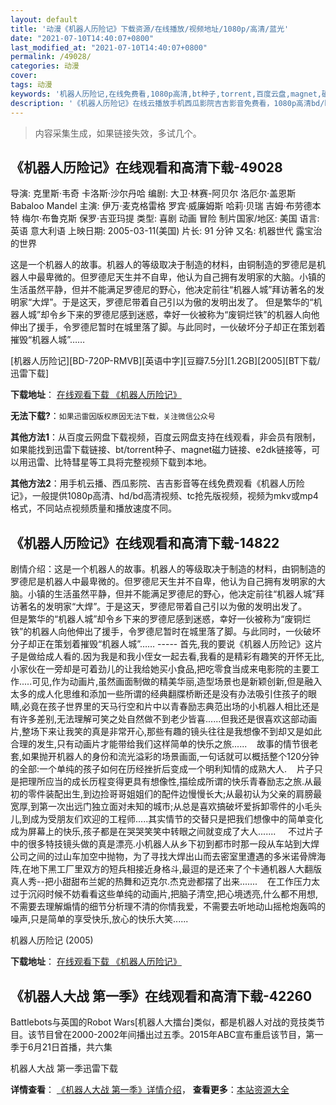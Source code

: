 ```yaml
---
layout: default
title: '动漫《机器人历险记》下载资源/在线播放/视频地址/1080p/高清/蓝光'
date: "2021-07-10T14:40:07+0800"
last_modified_at: "2021-07-10T14:40:07+0800"
permalink: /49028/
categories: 动漫
cover:
tags: 动漫
keywords: '机器人历险记,在线免费看,1080p高清,bt种子,torrent,百度云盘,magnet,磁力链,迅雷下载资源'
description: '《机器人历险记》在线云播放手机西瓜影院吉吉影音免费看，1080p高清bd/hd未删减完整版和tc抢先枪版，mkv/mp4格式，附带bt/torrent种子、magnet/磁力链、百度云盘、网盘资源迅雷下载链接'
---
```


>内容采集生成，如果链接失效，多试几个。


## 《机器人历险记》在线观看和高清下载-49028

导演: 克里斯·韦奇 卡洛斯·沙尔丹哈 编剧: 大卫·林赛-阿贝尔 洛厄尔·盖恩斯 Babaloo Mandel 主演: 伊万·麦克格雷格 罗宾·威廉姆斯 哈莉·贝瑞 吉姆·布劳德本特 梅尔·布鲁克斯 保罗·吉亚玛提 类型: 喜剧 动画 冒险 制片国家/地区: 美国 语言: 英语 意大利语 上映日期: 2005-03-11(美国) 片长: 91 分钟 又名: 机器世代 露宝治的世界

这是一个机器人的故事。机器人的等级取决于制造的材料，由铜制造的罗德尼是机器人中最卑微的。但罗德尼天生并不自卑，他认为自己拥有发明家的大脑。小镇的生活虽然平静，但并不能满足罗德尼的野心，他决定前往“机器人城”拜访著名的发明家“大焊”。于是这天，罗德尼带着自己引以为傲的发明出发了。 但是繁华的“机器人城”却令乡下来的罗德尼感到迷惑，幸好一伙被称为“废铜烂铁”的机器人向他伸出了援手，令罗德尼暂时在城里落了脚。与此同时，一伙破坏分子却正在策划着摧毁“机器人城”……


[机器人历险记][BD-720P-RMVB][英语中字][豆瓣7.5分][1.2GB][2005][BT下载/迅雷下载]

**下载地址**： [在线观看下载 《机器人历险记》](https://www.btdx8.com/torrent/robots_2005.html) 


**无法下载?**：`如果迅雷因版权原因无法下载，关注微信公众号 `

**其他方法1**：从百度云网盘下载视频，百度云网盘支持在线观看，非会员有限制，如果能找到迅雷下载链接、bt/torrent种子、magnet磁力链接、e2dk链接等，可以用迅雷、比特彗星等工具将完整视频下载到本地。

**其他方法2**：用手机云播、西瓜影院、吉吉影音等在线免费观看《机器人历险记》，一般提供1080p高清、hd/bd高清视频、tc抢先版视频，视频为mkv或mp4格式，不同站点视频质量和播放速度不同。


## 《机器人历险记》在线观看和高清下载-14822

剧情介绍：这是一个机器人的故事。机器人的等级取决于制造的材料，由铜制造的罗德尼是机器人中最卑微的。但罗德尼天生并不自卑，他认为自己拥有发明家的大脑。小镇的生活虽然平静，但并不能满足罗德尼的野心，他决定前往“机器人城”拜访著名的发明家“大焊”。于是这天，罗德尼带着自己引以为傲的发明出发了。  　　但是繁华的“机器人城”却令乡下来的罗德尼感到迷惑，幸好一伙被称为“废铜烂铁”的机器人向他伸出了援手，令罗德尼暂时在城里落了脚。与此同时，一伙破坏分子却正在策划着摧毁“机器人城”…… ----- 首先,我的要说《机器人历险记》这片子是做给成人看的.因为我是和我小侄女一起去看,我看的是精彩有趣笑的开怀无比,小家伙在一旁却是可着劲儿的让我给她买小食品,把吃零食当成来电影院的主要工作.....可见,作为动画片,虽然画面制做的精美华丽,造型场景也是新颖创新,但是融入太多的成人化思维和添加一些所谓的经典翻牒桥断还是没有办法吸引住孩子的眼睛,必竟在孩子世界里的天马行空和片中以青春励志典范出场的小机器人相比还是有许多差别,无法理解可笑之处自然做不到老少皆喜......但我还是很喜欢这部动画片,整场下来让我笑的真是非常开心,那些有趣的镜头往往是我想像不到却又是如此合理的发生,只有动画片才能带给我们这样简单的快乐之旅......    故事的情节很老套,如果抛开机器人的身份和流光溢彩的场景画面,一句话就可以概括整个120分钟的全部:一个单纯的孩子如何在历经挫折后变成一个明利知情的成熟大人.    片子只是把理所应当的成长历程变得更具有想像性,描绘成所谓的快乐青春励志之旅.从最初的零件装配出生,到边捡哥哥姐姐们的配件边慢慢长大;从最初认为父亲的肩膀最宽厚,到第一次出远门独立面对未知的城市;从总是喜欢搞破坏爱拆卸零件的小毛头儿,到成为受朋友们欢迎的工程师.....其实情节的交替只是把我们想像中的简单变化成为屏幕上的快乐,孩子都是在哭哭笑笑中转眼之间就变成了大人.......     不过片子中的很多特技镜头做的真是漂亮.小机器人从乡下初到都市时那一段从车站到大焊公司之间的过山车加空中抛物，为了寻找大焊出山而去密室里遭遇的多米诺骨牌海阵,在地下黑工厂里双方的短兵相接近身格斗,最逗的是还来了个卡通机器人大翻版真人秀--把小甜甜布兰妮的热舞和迈克尔.杰克逊都摆了出来.......    在工作压力太过于沉闷时候不妨看看这些单纯的动画片,把脑子清空,把心境透亮,什么都不用想,不需要去理解煽情的细节分析理不清的你情我爱，不需要去听地动山摇枪炮轰鸣的噪声,只是简单的享受快乐,放心的快乐大笑......


机器人历险记 (2005)

**下载地址**： [在线观看下载 《机器人历险记》](https://www.btbtdy.me/btdy/dy5007.html) 


## 《机器人大战 第一季》在线观看和高清下载-42260

Battlebots与英国的Robot Wars[机器人大擂台]类似，都是机器人对战的竞技类节目。该节目曾在2000-2002年间播出过五季。2015年ABC宣布重启该节目，第一季于6月21日首播，共六集<!---剧情end--->


机器人大战 第一季迅雷下载

**详情查看**： [《机器人大战 第一季》详情介绍](/movie/42260/)， **查看更多**：[本站资源大全](/movie/t/all/)

